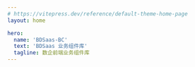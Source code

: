 ```yaml
---
# https://vitepress.dev/reference/default-theme-home-page
layout: home

hero:
  name: 'BDSaas-BC'
  text: 'BDSaas 业务组件库'
  tagline: 数企前端业务组件库
---
```


